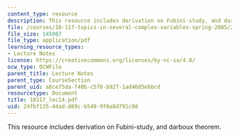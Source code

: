 ```yaml
---
content_type: resource
description: This resource includes derivation on Fubini-study, and darboux theorem.
file: /courses/18-117-topics-in-several-complex-variables-spring-2005/24fbf13544add69cb5499f6a8d791c9d_18117_lec14.pdf
file_size: 145987
file_type: application/pdf
learning_resource_types:
- Lecture Notes
license: https://creativecommons.org/licenses/by-nc-sa/4.0/
ocw_type: OCWFile
parent_title: Lecture Notes
parent_type: CourseSection
parent_uid: a8ce75da-f40b-c5f0-b927-1ad4605ebbcd
resourcetype: Document
title: 18117_lec14.pdf
uid: 24fbf135-44ad-d69c-b549-9f6a8d791c9d
---
```

This resource includes derivation on Fubini-study, and darboux theorem.
